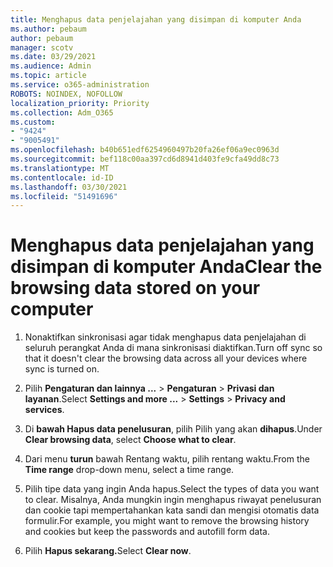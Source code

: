 ```yaml
---
title: Menghapus data penjelajahan yang disimpan di komputer Anda
ms.author: pebaum
author: pebaum
manager: scotv
ms.date: 03/29/2021
ms.audience: Admin
ms.topic: article
ms.service: o365-administration
ROBOTS: NOINDEX, NOFOLLOW
localization_priority: Priority
ms.collection: Adm_O365
ms.custom:
- "9424"
- "9005491"
ms.openlocfilehash: b40b651edf6254960497b20fa26ef06a9ec0963d
ms.sourcegitcommit: bef118c00aa397cd6d8941d403fe9cfa49dd8c73
ms.translationtype: MT
ms.contentlocale: id-ID
ms.lasthandoff: 03/30/2021
ms.locfileid: "51491696"
---
```

# <a name="clear-the-browsing-data-stored-on-your-computer"></a><span data-ttu-id="c29eb-102">Menghapus data penjelajahan yang disimpan di komputer Anda</span><span class="sxs-lookup"><span data-stu-id="c29eb-102">Clear the browsing data stored on your computer</span></span>

1. <span data-ttu-id="c29eb-103">Nonaktifkan sinkronisasi agar tidak menghapus data penjelajahan di seluruh perangkat Anda di mana sinkronisasi diaktifkan.</span><span class="sxs-lookup"><span data-stu-id="c29eb-103">Turn off sync so that it doesn't clear the browsing data across all your devices where sync is turned on.</span></span>

1. <span data-ttu-id="c29eb-104">Pilih **Pengaturan dan lainnya ...**  >  **Pengaturan**  >  **Privasi dan layanan**.</span><span class="sxs-lookup"><span data-stu-id="c29eb-104">Select **Settings and more ...** > **Settings** > **Privacy and services**.</span></span>

1. <span data-ttu-id="c29eb-105">Di **bawah Hapus data penelusuran**, pilih Pilih yang akan **dihapus**.</span><span class="sxs-lookup"><span data-stu-id="c29eb-105">Under **Clear browsing data**, select **Choose what to clear**.</span></span>

1. <span data-ttu-id="c29eb-106">Dari menu **turun** bawah Rentang waktu, pilih rentang waktu.</span><span class="sxs-lookup"><span data-stu-id="c29eb-106">From the **Time range** drop-down menu, select a time range.</span></span>

1. <span data-ttu-id="c29eb-107">Pilih tipe data yang ingin Anda hapus.</span><span class="sxs-lookup"><span data-stu-id="c29eb-107">Select the types of data you want to clear.</span></span> <span data-ttu-id="c29eb-108">Misalnya, Anda mungkin ingin menghapus riwayat penelusuran dan cookie tapi mempertahankan kata sandi dan mengisi otomatis data formulir.</span><span class="sxs-lookup"><span data-stu-id="c29eb-108">For example, you might want to remove the browsing history and cookies but keep the passwords and autofill form data.</span></span>

1. <span data-ttu-id="c29eb-109">Pilih **Hapus sekarang.**</span><span class="sxs-lookup"><span data-stu-id="c29eb-109">Select **Clear now**.</span></span>
